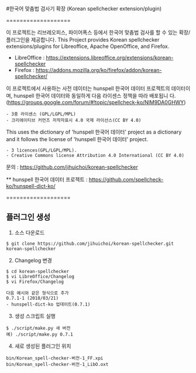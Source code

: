 #한국어 맞춤법 검사기 확장
(Korean spellchecker extension/plugin)

===================

이 프로젝트는 리브레오피스, 파이어폭스 등에서 한국어 맞춤법 검사를 할 수 있는 
확장/플러그인을 제공합니다.
This Project provides Korean spellchecker extensions/plugins for Libreoffice,
Apache OpenOffice, and Firefox.

- LibreOffice : https://extensions.libreoffice.org/extensions/korean-spellchecker
- Firefox : https://addons.mozilla.org/ko/firefox/addon/korean-spellchecker/

이 프로젝트에서 사용하는 사전 데이터는 hunspell 한국어 데이터 프로젝트의 
데이터이며, hunspell 한국어 데이터와 동일하게 다음 라이센스 정책을 따라 배포됩니
다.(https://groups.google.com/forum/#!topic/spellcheck-ko/NlM9DA0GHWY)

	- 3중 라이센스 (GPL/LGPL/MPL)
	- 크리에이티브 커먼즈 저작자표시 4.0 국제 라이선스(CC BY 4.0)

This uses the dictionary of 'hunspell 한국어 데이터' project as a dictionary
and it follows the license of 'hunspell 한국어 데이터' project.

	- 3 licences(GPL/LGPL/MPL).
	- Creative Commons license Attribution 4.0 International (CC BY 4.0)

문의 : https://github.com/jihuichoi/korean-spellchecker

** hunspell 한국어 데이터 프로젝트
: https://github.com/spellcheck-ko/hunspell-dict-ko/



===================

## 플러그인 생성

1) 소스 다운로드
```
$ git clone https://github.com/jihuichoi/korean-spellchecker.git korean-spellchecker
```

2) Changelog 변경
```
$ cd korean-spellchecker
$ vi LibreOffice/Changelog
$ vi Firefox/Changelog

다음 예시와 같은 형식으로 추가
0.7.1-1 (2018/03/21)
- hunspell-dict-ko 업데이트(0.7.1)
```

3) 생성 스크립트 실행
```
$ ./script/make.py 새 버전
예) ./script/make.py 0.7.1
```

4) 새로 생성된 플러그인 위치
```
bin/Korean_spell-checker-버전-1_FF.xpi
bin/Korean_spell-checker-버전-1_LibO.oxt
```
